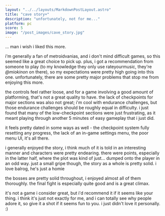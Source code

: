 ```yaml
---
layout: "../../layouts/MarkdownPostLayout.astro"
title: "cave story+"
description: "unfortunately, not for me..."
platform: pc
score: 5
image: "/post_images/cave_story.jpg"
---
```

... man i wish i liked this more.

i'm generally a fan of metroidvanias, and i don't mind difficult games, so this seemed like a great choice to pick up. plus, i got a recommendation from someone to play (to my knowledge they only use rateyourmusic, they're *@miokinon* on there), so my expectations were pretty high going into this one. unfortunately, there are some pretty major problems that stop me from enjoying this more.

the controls feel rather loose, and for a game involving a good amount of platforming, that's not a great quality to have. the lack of checkpoints for major sections was also not great; i'm cool with endurance challenges, but those endurance challenges should be roughly equal in difficulty. i just found that many of the low-checkpoint sections were just frustrating, as it meant playing through another 5 minutes of easy gameplay that i just did.

it feels pretty dated in some ways as well - the checkpoint system fully resetting any progress, the lack of an in-game settings menu, the poor menu UI, it's all there.

i generally enjoyed the story, i think much of it is told in an interesting manner and characters were pretty endearing. there were points, especially in the latter half, where the plot was kind of just... dumped onto the player in an odd way. just a small gripe though, the story as a whole is pretty solid. i love balrog, he's just a homie

the bosses are pretty solid throughout, i enjoyed almost all of them thoroughly. the final fight is especially quite good and is a great climax.

it's not a game i consider great, but i'd recommend it if it seems like your thing. i think it's just not exactly for me, and i can totally see why people adore it, so give it a shot if it seems fun to you. i just didn't love it personally. :)